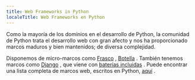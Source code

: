 ```yaml
---
title: Web Frameworks in Python
localeTitle: Web Frameworks en Python
---
```

Como la mayoría de los dominios en el desarrollo de Python, la comunidad de Python trata el desarrollo web con gran afecto y nos ha proporcionado marcos maduros y bien mantenidos; de diversa complejidad.

Disponemos de micro-marcos como [Frasco](http://flask.pocoo.org/) , [Botella](http://bottlepy.org/docs/dev/index.html) . También tenemos marcos como [Django](https://www.djangoproject.com/) , que viene con [baterías incluidas](https://github.com/rosarior/awesome-django) . Puede encontrar una lista completa de marcos web, escritos en Python, [aquí](https://en.wikipedia.org/wiki/Comparison_of_web_frameworks#Python) .